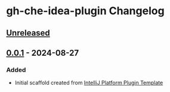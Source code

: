 <!-- Keep a Changelog guide -> https://keepachangelog.com -->

# gh-che-idea-plugin Changelog

## [Unreleased]

## [0.0.1] - 2024-08-27

### Added

- Initial scaffold created from [IntelliJ Platform Plugin Template](https://github.com/JetBrains/intellij-platform-plugin-template)

[Unreleased]: https://github.com/enciyo/gh-che-idea-plugin/compare/v0.0.1...HEAD
[0.0.1]: https://github.com/enciyo/gh-che-idea-plugin/commits/v0.0.1
